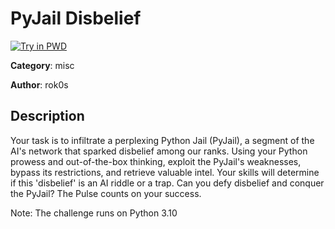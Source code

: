 # PyJail Disbelief

[![Try in PWD](https://raw.githubusercontent.com/play-with-docker/stacks/master/assets/images/button.png)](https://labs.play-with-docker.com/?stack=https://raw.githubusercontent.com/cybermouflons/CCSC-CTF-2023/master/misc/pyjail-disbelief/docker-compose.yml)


**Category**: misc

**Author**: rok0s

## Description

Your task is to infiltrate a perplexing Python Jail (PyJail), a segment of the AI's network that sparked disbelief among our ranks. Using your Python prowess and out-of-the-box thinking, exploit the PyJail's weaknesses, bypass its restrictions, and retrieve valuable intel. Your skills will determine if this 'disbelief' is an AI riddle or a trap. Can you defy disbelief and conquer the PyJail? The Pulse counts on your success.

Note: The challenge runs on Python 3.10
